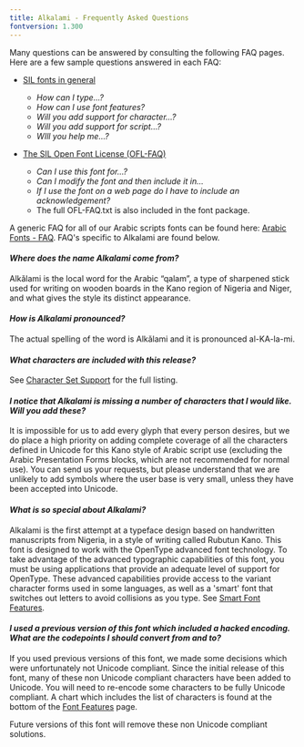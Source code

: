 ```yaml
---
title: Alkalami - Frequently Asked Questions
fontversion: 1.300
---
```


Many questions can be answered by consulting the following FAQ pages. Here are a few sample questions answered in each FAQ:

- [SIL fonts in general](http://software.sil.org/fonts/faq)
    - *How can I type...?*
    - *How can I use font features?*
    - *Will you add support for character...?*
    - *Will you add support for script...?*
    - *WIll you help me...?*

- [The SIL Open Font License (OFL-FAQ)](https://scripts.sil.org/OFL-FAQ_web)
    - *Can I use this font for...?*
    - *Can I modify the font and then include it in...*
    - *If I use the font on a web page do I have to include an acknowledgement?*
    - The full OFL-FAQ.txt is also included in the font package.

A generic FAQ for all of our Arabic scripts fonts can be found here: [Arabic Fonts - FAQ](http://software.sil.org/arabicfonts/support/faq/). FAQ's specific to Alkalami are found below.

#### *Where does the name Alkalami come from?*

Alkǎlami is the local word for the Arabic “qalam”, a type of sharpened stick used for writing on wooden boards in the Kano region of Nigeria and Niger, and what gives the style its distinct appearance.

#### *How is Alkalami pronounced?*

The actual spelling of the word is Alkǎlami and it is pronounced al-KA-la-mi.

#### *What characters are included with this release?*

See [Character Set Support](charset.md) for the full listing.

#### *I notice that Alkalami is missing a number of characters that I would like. Will you add these?*

It is impossible for us to add every glyph that every person desires, but we do place a high priority on adding complete coverage of all the characters defined in Unicode for this Kano style of Arabic script use (excluding the Arabic Presentation Forms blocks, which are not recommended for normal use). You can send us your requests, but please understand that we are unlikely to add symbols where the user base is very small, unless they have been accepted into Unicode.

#### *What is so special about Alkalami?*

Alkalami is the first attempt at a typeface design based on handwritten manuscripts from Nigeria, in a style of writing called Rubutun Kano. This font is designed to work with the OpenType advanced font technology. To take advantage of the advanced typographic capabilities of this font, you must be using applications that provide an adequate level of support for OpenType. These advanced capabilities provide access to the variant character forms used in some languages, as well as a 'smart' font that switches out letters to avoid collisions as you type. See [Smart Font Features](features.md).

#### *I used a previous version of this font which included a hacked encoding. What are the codepoints I should convert from and to?*

If you used previous versions of this font, we made some decisions which were unfortunately not Unicode compliant. Since the initial release of this font, many of these non Unicode compliant characters have been added to Unicode. You will need to re-encode some characters to be fully Unicode compliant. A chart which includes the list of characters is found at the bottom of the [Font Features](features.md) page.

Future versions of this font will remove these non Unicode compliant solutions.
